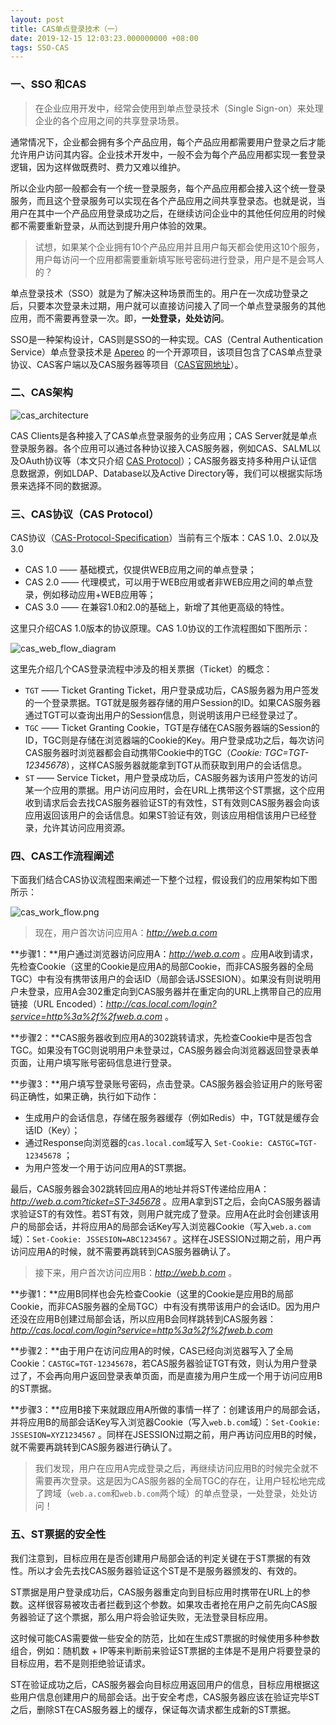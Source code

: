 ```yaml
---
layout: post
title: CAS单点登录技术（一）
date: 2019-12-15 12:03:23.000000000 +08:00
tags: SSO-CAS
---
```


### 一、SSO 和CAS

>在企业应用开发中，经常会使用到单点登录技术（Single Sign-on）来处理企业的各个应用之间的共享登录场景。

通常情况下，企业都会拥有多个产品应用，每个产品应用都需要用户登录之后才能允许用户访问其内容。企业技术开发中，一般不会为每个产品应用都实现一套登录逻辑，因为这样做既费时、费力又难以维护。

所以企业内部一般都会有一个统一登录服务，每个产品应用都会接入这个统一登录服务，而且这个登录服务可以实现在各个产品应用之间共享登录态。也就是说，当用户在其中一个产品应用登录成功之后，在继续访问企业中的其他任何应用的时候都不需要重新登录，从而达到提升用户体验的效果。

>试想，如果某个企业拥有10个产品应用并且用户每天都会使用这10个服务，用户每访问一个应用都需要重新填写账号密码进行登录，用户是不是会骂人的？

单点登录技术（SSO）就是为了解决这种场景而生的。用户在一次成功登录之后，只要本次登录未过期，用户就可以直接访问接入了同一个单点登录服务的其他应用，而不需要再登录一次。即，**一处登录，处处访问**。

SSO是一种架构设计，CAS则是SSO的一种实现。CAS（Central Authentication Service）单点登录技术是 [Apereo](https://www.apereo.org) 的一个开源项目，该项目包含了CAS单点登录协议、CAS客户端以及CAS服务器等项目（[CAS官网地址](https://www.apereo.org/projects/cas)）。

### 二、CAS架构

![cas_architecture](/assets/images/2019-12/cas_architecture.png)

CAS Clients是各种接入了CAS单点登录服务的业务应用；CAS Server就是单点登录服务器。各个应用可以通过各种协议接入CAS服务器，例如CAS、SALML以及OAuth协议等（本文只介绍 [CAS Protocol](https://apereo.github.io/cas/6.1.x/protocol/CAS-Protocol.html)）；CAS服务器支持多种用户认证信息数据源，例如LDAP、Database以及Active Directory等，我们可以根据实际场景来选择不同的数据源。

### 三、CAS协议（CAS Protocol）

CAS协议（[CAS-Protocol-Specification](https://apereo.github.io/cas/6.1.x/protocol/CAS-Protocol-Specification.html)）当前有三个版本：CAS 1.0、2.0以及3.0

- CAS 1.0 —— 基础模式，仅提供WEB应用之间的单点登录；
- CAS 2.0 —— 代理模式，可以用于WEB应用或者非WEB应用之间的单点登录，例如移动应用+WEB应用等；
- CAS 3.0 —— 在兼容1.0和2.0的基础上，新增了其他更高级的特性。

这里只介绍CAS 1.0版本的协议原理。CAS 1.0协议的工作流程图如下图所示：

![cas_web_flow_diagram](/assets/images/2019-12/cas_web_flow_diagram.png)

这里先介绍几个CAS登录流程中涉及的相关票据（Ticket）的概念：

- `TGT` —— Ticket Granting Ticket，用户登录成功后，CAS服务器为用户签发的一个登录票据。TGT就是服务器存储的用户Session的ID。如果CAS服务器通过TGT可以查询出用户的Session信息，则说明该用户已经登录过了。
- `TGC` —— Ticket Granting Cookie，TGT是存储在CAS服务器端的Session的ID，TGC则是存储在浏览器端的Cookie的Key。用户登录成功之后，每次访问CAS服务器时浏览器都会自动携带Cookie中的TGC（*Cookie: TGC=TGT-12345678*），这样CAS服务器就能拿到TGT从而获取到用户的会话信息。
- `ST` —— Service Ticket，用户登录成功后，CAS服务器为该用户签发的访问某一个应用的票据。用户访问应用时，会在URL上携带这个ST票据，这个应用收到请求后会去找CAS服务器验证ST的有效性，ST有效则CAS服务器会向该应用返回该用户的会话信息。如果ST验证有效，则该应用相信该用户已经登录，允许其访问应用资源。

### 四、CAS工作流程阐述

下面我们结合CAS协议流程图来阐述一下整个过程，假设我们的应用架构如下图所示：

![cas_work_flow.png](/assets/images/2019-12/cas_work_flow.png)

>现在，用户首次访问应用A：*http://web.a.com*

**步骤1：**用户通过浏览器访问应用A：*http://web.a.com* 。应用A收到请求，先检查Cookie（这里的Cookie是应用A的局部Cookie，而非CAS服务器的全局TGC）中有没有携带该用户的会话ID（局部会话JSSESION）。如果没有则说明用户未登录，应用A会302重定向到CAS服务器并在重定向的URL上携带自己的应用链接（URL Encoded）：*http://cas.local.com/login?service=http%3a%2f%2fweb.a.com* 。

**步骤2：**CAS服务器收到应用A的302跳转请求，先检查Cookie中是否包含TGC。如果没有TGC则说明用户未登录过，CAS服务器会向浏览器返回登录表单页面，让用户填写账号密码信息进行登录。

**步骤3：**用户填写登录账号密码，点击登录。CAS服务器会验证用户的账号密码正确性，如果正确，执行如下动作：

- 生成用户的会话信息，存储在服务器缓存（例如Redis）中，TGT就是缓存会话ID（Key）；
- 通过Response向浏览器的`cas.local.com`域写入 `Set-Cookie: CASTGC=TGT-12345678` ；
- 为用户签发一个用于访问应用A的ST票据。

最后，CAS服务器会302跳转回应用A的地址并将ST传递给应用A：*http://web.a.com?ticket=ST-345678* 。应用A拿到ST之后，会向CAS服务器请求验证ST的有效性。若ST有效，则用户就完成了登录。应用A在此时会创建该用户的局部会话，并将应用A的局部会话Key写入浏览器Cookie（写入`web.a.com`域）：`Set-Cookie: JSSESION=ABC1234567` 。这样在JSESSION过期之前，用户再访问应用A的时候，就不需要再跳转到CAS服务器确认了。

>接下来，用户首次访问应用B：*http://web.b.com* 。

**步骤1：**应用B同样也会先检查Cookie（这里的Cookie是应用B的局部Cookie，而非CAS服务器的全局TGC）中有没有携带该用户的会话ID。因为用户还没在应用B创建过局部会话，所以应用B会同样跳转到CAS服务器：*http://cas.local.com/login?service=http%3a%2f%2fweb.b.com* 

**步骤2：**由于用户在访问应用A的时候，CAS已经向浏览器写入了全局Cookie：`CASTGC=TGT-12345678`，若CAS服务器验证TGT有效，则认为用户登录过了，不会再向用户返回登录表单页面，而是直接为用户生成一个用于访问应用B的ST票据。

**步骤3：**应用B接下来就跟应用A所做的事情一样了：创建该用户的局部会话，并将应用B的局部会话Key写入浏览器Cookie（写入`web.b.com`域）：`Set-Cookie: JSSESION=XYZ1234567` 。同样在JSESSION过期之前，用户再访问应用B的时候，就不需要再跳转到CAS服务器进行确认了。

>我们发现，用户在应用A完成登录之后，再继续访问应用B的时候完全就不需要再次登录。这是因为CAS服务器的全局TGC的存在，让用户轻松地完成了跨域（`web.a.com`和`web.b.com`两个域）的单点登录，一处登录，处处访问！

### 五、ST票据的安全性

我们注意到，目标应用在是否创建用户局部会话的判定关键在于ST票据的有效性。所以才会先去找CAS服务器验证这个ST是不是服务器颁发的、有效的。

ST票据是用户登录成功后，CAS服务器重定向到目标应用时携带在URL上的参数。这样很容易被攻击者拦截到这个参数。如果攻击者抢在用户之前先向CAS服务器验证了这个票据，那么用户将会验证失败，无法登录目标应用。

这时候可能CAS需要做一些安全的防范，比如在生成ST票据的时候使用多种参数组合，例如：随机数 + IP等来判断前来验证ST票据的主体是不是用户将要登录的目标应用，若不是则拒绝验证请求。

ST在验证成功之后，CAS服务器会向目标应用返回用户的信息，目标应用根据这些用户信息创建用户的局部会话。出于安全考虑，CAS服务器应该在验证完毕ST之后，删除ST在CAS服务器上的缓存，保证每次请求都生成新的ST票据。

